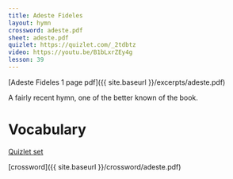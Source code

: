 ```yaml
---
title: Adeste Fideles
layout: hymn
crossword: adeste.pdf
sheet: adeste.pdf
quizlet: https://quizlet.com/_2tdbtz
video: https://youtu.be/B1bLxrZEy4g
lesson: 39
---
```


[Adeste Fideles 1 page pdf]({{ site.baseurl }}/excerpts/adeste.pdf)

A fairly recent hymn, one of the better known of the book.

# Vocabulary

[Quizlet set](https://quizlet.com/_2tdbtz)

[crossword]({{ site.baseurl }}/crossword/adeste.pdf)
